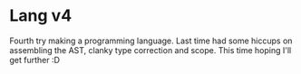 # Lang v4
Fourth try making a programming language. Last time had some hiccups on assembling the AST, clanky type correction and scope. This time hoping I'll get further :D